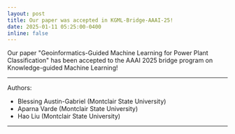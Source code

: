 ```yaml
---
layout: post
title: Our paper was accepted in KGML-Bridge-AAAI-25!
date: 2025-01-11 05:25:00-0400
inline: false
---
```


Our paper "Geoinformatics-Guided Machine Learning for Power Plant Classification" 
has been accepted to the AAAI 2025 bridge program on Knowledge-guided Machine Learning!

---------------------

Authors:

- Blessing Austin-Gabriel (Montclair State University)
- Aparna Varde (Montclair State University)
- Hao Liu (Montclair State University)

----------------------------------
